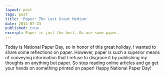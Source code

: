 ```yaml
---
layout: post
tags: post
title: 'Paper: The Last Great Medium'
date: 2014-07-23
published: true
excerpt: Paper is just the best. Go use some paper.
---
```

Today is National Paper Day, so in honor of this great holiday, I wanted to share some reflections on paper. However, paper is such a superior means of conveying information that I refuse to disgrace it by publishing my thoughts on anything but paper. So stop reading online articles and go get your hands on something printed on paper! Happy National Paper Day!

